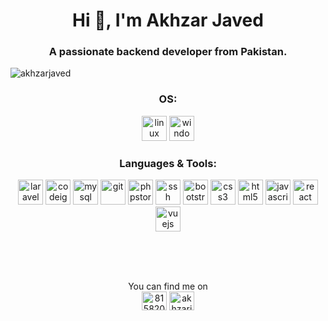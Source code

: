<h1 align="center">Hi 👋, I'm Akhzar Javed</h1>
<h3 align="center">A passionate backend developer from Pakistan.</h3>

<p align="left"> <img src="https://github-profile-trophy.vercel.app/?username=akhzarjaved&theme=onedark&title=Commit,Issues,Followers,Repositories&margin-w=15&col=4" alt="akhzarjaved" /> </p>

<h3 align="center">OS:</h3>
<p align="center">
    <img src="https://devicons.github.io/devicon/devicon.git/icons/linux/linux-original.svg" alt="linux" width="40" height="40"/>
    <img src="https://devicons.github.io/devicon/devicon.git/icons/windows8/windows8-original.svg" alt="windows" width="40" height="40"/>
</p>

<h3 align="center">Languages & Tools:</h3>
<p align="center">
    <img src="https://devicons.github.io/devicon/devicon.git/icons/laravel/laravel-plain-wordmark.svg" alt="laravel" width="40" height="40"/>
    <img src="https://devicons.github.io/devicon/devicon.git/icons/codeigniter/codeigniter-plain-wordmark.svg" alt="codeigniter" width="40" height="40"/>
    <img src="https://devicons.github.io/devicon/devicon.git/icons/mysql/mysql-original.svg" alt="mysql" width="40" height="40"/>
    <img src="https://devicons.github.io/devicon/devicon.git/icons/git/git-original.svg" alt="git" width="40" height="40"/>
    <img src="https://devicons.github.io/devicon/devicon.git/icons/phpstorm/phpstorm-original-wordmark.svg" alt="phpstorm" width="40" height="40"/>
    <img src="https://devicons.github.io/devicon/devicon.git/icons/ssh/ssh-original-wordmark.svg" alt="ssh" width="40" height="40"/>
    <img src="https://devicons.github.io/devicon/devicon.git/icons/bootstrap/bootstrap-plain.svg" alt="bootstrap" width="40" height="40"/>
    <img src="https://devicons.github.io/devicon/devicon.git/icons/css3/css3-original-wordmark.svg" alt="css3" width="40" height="40"/>
    <img src="https://devicons.github.io/devicon/devicon.git/icons/html5/html5-original-wordmark.svg" alt="html5" width="40" height="40"/>
    <img src="https://devicons.github.io/devicon/devicon.git/icons/javascript/javascript-original.svg" alt="javascript" width="40" height="40"/>
    <img src="https://devicons.github.io/devicon/devicon.git/icons/react/react-original-wordmark.svg" alt="react" width="40" height="40"/>
    <img src="https://devicons.github.io/devicon/devicon.git/icons/vuejs/vuejs-original-wordmark.svg" alt="vuejs" width="40" height="40"/>
</p>

<br>
<br>
<br>
<p align="center">
You can find me on <br>
<a href="https://stackoverflow.com/users/8158202" target="blank"><img src="https://cdn.jsdelivr.net/npm/simple-icons@3.0.1/icons/stackoverflow.svg" alt="8158202" height="30" width="40" /></a>
<a href="https://fb.com/akhzarjavedghauri" target="blank"><img src="https://devicons.github.io/devicon/devicon.git/icons/facebook/facebook-original.svg" alt="akhzarjavedghauri" height="30" width="40" /></a>
</p>
